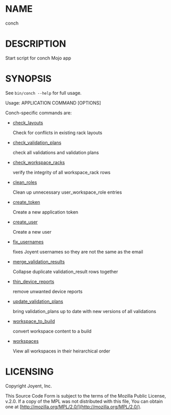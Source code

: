 # NAME

conch

# DESCRIPTION

Start script for conch Mojo app

# SYNOPSIS

See `bin/conch --help` for full usage.

Usage: APPLICATION COMMAND \[OPTIONS\]

Conch-specific commands are:

- [check\_layouts](../modules/Conch::Command::check_layouts)

    Check for conflicts in existing rack layouts

- [check\_validation\_plans](../modules/Conch::Command::check_validation_plans)

    check all validations and validation plans

- [check\_workspace\_racks](../modules/Conch::Command::check_workspace_racks)

    verify the integrity of all workspace\_rack rows

- [clean\_roles](../modules/Conch::Command::clean_roles)

    Clean up unnecessary user\_workspace\_role entries

- [create\_token](../modules/Conch::Command::create_token)

    Create a new application token

- [create\_user](../modules/Conch::Command::create_user)

    Create a new user

- [fix\_usernames](../modules/Conch::Command::fix_usernames)

    fixes Joyent usernames so they are not the same as the email

- [merge\_validation\_results](../modules/Conch::Command::merge_validation_results)

    Collapse duplicate validation\_result rows together

- [thin\_device\_reports](../modules/Conch::Command::thin_device_reports)

    remove unwanted device reports

- [update\_validation\_plans](../modules/Conch::Command::update_validation_plans)

    bring validation\_plans up to date with new versions of all validations

- [workspace\_to\_build](../modules/Conch::Command::workspace_to_build)

    convert workspace content to a build

- [workspaces](../modules/Conch::Command::workspaces)

    View all workspaces in their heirarchical order

# LICENSING

Copyright Joyent, Inc.

This Source Code Form is subject to the terms of the Mozilla Public License,
v.2.0. If a copy of the MPL was not distributed with this file, You can obtain
one at [http://mozilla.org/MPL/2.0/](http://mozilla.org/MPL/2.0/).
